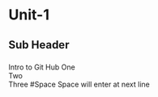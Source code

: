 # Unit-1
## Sub Header
###
####
Intro to Git Hub
One  
Two  
Three  #Space Space will enter at next line
